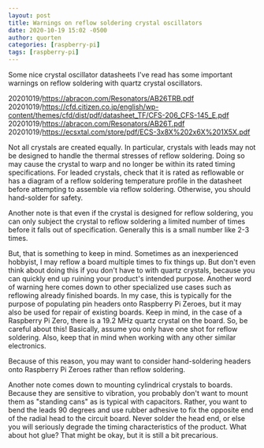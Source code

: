 ```yaml
---
layout: post
title: Warnings on reflow soldering crystal oscillators
date: 2020-10-19 15:02 -0500
author: quorten
categories: [raspberry-pi]
tags: [raspberry-pi]
---
```


Some nice crystal oscillator datasheets I've read has some important
warnings on reflow soldering with quartz crystal oscillators.

20201019/https://abracon.com/Resonators/AB26TRB.pdf  
20201019/https://cfd.citizen.co.jp/english/wp-content/themes/cfd/dist/pdf/datasheet_TF/CFS-206_CFS-145_E.pdf  
20201019/https://abracon.com/Resonators/AB26T.pdf  
20201019/https://ecsxtal.com/store/pdf/ECS-3x8X%202x6X%201X5X.pdf

Not all crystals are created equally.  In particular, crystals with
leads may not be designed to handle the thermal stresses of reflow
soldering.  Doing so may cause the crystal to warp and no longer be
within its rated timing specifications.  For leaded crystals, check
that it is rated as reflowable or has a diagram of a reflow soldering
temperature profile in the datasheet before attempting to assemble via
reflow soldering.  Otherwise, you should hand-solder for safety.

Another note is that even if the crystal is designed for reflow
soldering, you can only subject the crystal to reflow soldering a
limited number of times before it falls out of specification.
Generally this is a small number like 2-3 times.

<!-- more -->

But, that is something to keep in mind.  Sometimes as an inexperienced
hobbyist, I may reflow a board multiple times to fix things up.  But
don't even think about doing this if you don't have to with quartz
crystals, because you can quickly end up ruining your product's
intended purpose.  Another word of warning here comes down to other
specialized use cases such as reflowing already finished boards.  In
my case, this is typically for the purpose of populating pin headers
onto Raspberry Pi Zeroes, but it may also be used for repair of
existing boards.  Keep in mind, in the case of a Raspberry Pi Zero,
there is a 19.2 MHz quartz crystal on the board.  So, be careful about
this!  Basically, assume you only have one shot for reflow soldering.
Also, keep that in mind when working with any other similar
electronics.

Because of this reason, you may want to consider hand-soldering
headers onto Raspberry Pi Zeroes rather than reflow soldering.

Another note comes down to mounting cylindrical crystals to boards.
Because they are sensitive to vibration, you probably don't want to
mount them as "standing cans" as is typical with capacitors.  Rather,
you want to bend the leads 90 degrees and use rubber adhesive to fix
the opposite end of the radial head to the circuit board.  Never
solder the head end, or else you will seriously degrade the timing
characteristics of the product.  What about hot glue?  That might be
okay, but it is still a bit precarious.
